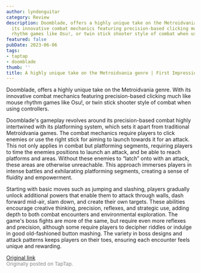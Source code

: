 ```yaml
---
author: lyndonguitar
category: Review
description: Doomblade, offers a highly unique take on the Metroidvania genre. With
  its innovative combat mechanics featuring precision-based clicking much like mouse
  rhythm games like Osu!, or twin stick shooter style of combat when using controllers.
featured: false
pubDate: 2023-06-06
tags:
- taptap
- doomblade
thumb: ''
title: A highly unique take on the Metroidvania genre | First Impressions - Doomblade
---
```


Doomblade, offers a highly unique take on the Metroidvania genre. With its innovative combat mechanics featuring precision-based clicking much like mouse rhythm games like Osu!, or twin stick shooter style of combat when using controllers.

Doomblade's gameplay revolves around its precision-based combat highly intertwined with its platforming system, which sets it apart from traditional Metroidvania games. The combat mechanics require players to click enemies or use the right stick for aiming to launch towards it for an attack. This not only applies in combat but platforming segments, requiring players to time the enemies positions to launch an attack, and be able to reach platforms and areas. Without these enemies to “latch” onto with an attack, these areas are otherwise unreachable. This approach immerses players in intense battles and exhilarating platforming segments, creating a sense of fluidity and empowerment.

Starting with basic moves such as jumping and slashing, players gradually unlock additional powers that enable them to attack through walls, dash forward mid-air, slam down, and create their own targets. These abilities encourage creative thinking, precision, reflexes, and strategic use, adding depth to both combat encounters and environmental exploration. The game's boss fights are more of the same, but require even more reflexes and precision, although some require players to decipher riddles or indulge in good old-fashioned button mashing. The variety in boss designs and attack patterns keeps players on their toes, ensuring each encounter feels unique and rewarding.

[Original link](https://www.taptap.io/post/5771390)<br><span style="font-size: 0.95em; color: #888;">Originally posted on TapTap.</span>